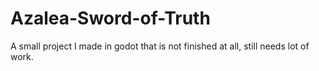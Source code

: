 # Azalea-Sword-of-Truth
A small project I made in godot that is not finished at all, still needs lot of work.
